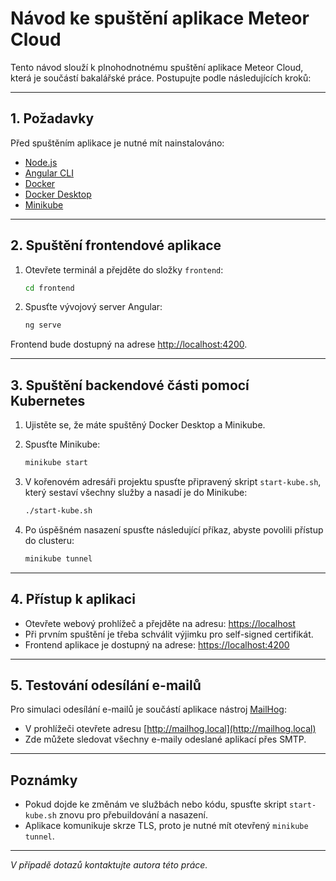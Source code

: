 # Návod ke spuštění aplikace Meteor Cloud

Tento návod slouží k plnohodnotnému spuštění aplikace Meteor Cloud, která je součástí bakalářské práce. Postupujte podle následujících kroků:

---

## 1. Požadavky

Před spuštěním aplikace je nutné mít nainstalováno:

- [Node.js](https://nodejs.org/)
- [Angular CLI](https://angular.io/cli)
- [Docker](https://www.docker.com/)
- [Docker Desktop](https://www.docker.com/products/docker-desktop/)
- [Minikube](https://minikube.sigs.k8s.io/)

---

## 2. Spuštění frontendové aplikace

1. Otevřete terminál a přejděte do složky `frontend`:
    ```bash
    cd frontend
    ```

2. Spusťte vývojový server Angular:
    ```bash
    ng serve
    ```

Frontend bude dostupný na adrese [http://localhost:4200](http://localhost:4200).

---

## 3. Spuštění backendové části pomocí Kubernetes

1. Ujistěte se, že máte spuštěný Docker Desktop a Minikube.

2. Spusťte Minikube:
    ```bash
    minikube start
    ```

3. V kořenovém adresáři projektu spusťte připravený skript `start-kube.sh`, který sestaví všechny služby a nasadí je do Minikube:
    ```bash
    ./start-kube.sh
    ```

4. Po úspěšném nasazení spusťte následující příkaz, abyste povolili přístup do clusteru:
    ```bash
    minikube tunnel
    ```

---

## 4. Přístup k aplikaci

- Otevřete webový prohlížeč a přejděte na adresu: [https://localhost](https://localhost)
- Při prvním spuštění je třeba schválit výjimku pro self-signed certifikát.
- Frontend aplikace je dostupný na adrese: [https://localhost:4200](https://localhost:4200)

---

## 5. Testování odesílání e-mailů

Pro simulaci odesílání e-mailů je součástí aplikace nástroj [MailHog](https://github.com/mailhog/MailHog):

- V prohlížeči otevřete adresu [http://mailhog.local](http://mailhog.local)
- Zde můžete sledovat všechny e-maily odeslané aplikací přes SMTP.

---

## Poznámky

- Pokud dojde ke změnám ve službách nebo kódu, spusťte skript `start-kube.sh` znovu pro přebuildování a nasazení.
- Aplikace komunikuje skrze TLS, proto je nutné mít otevřený `minikube tunnel`.

---

*V případě dotazů kontaktujte autora této práce.*